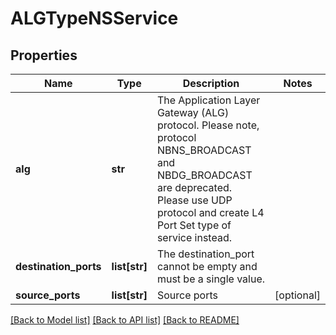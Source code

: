 # ALGTypeNSService

## Properties
Name | Type | Description | Notes
------------ | ------------- | ------------- | -------------
**alg** | **str** | The Application Layer Gateway (ALG) protocol. Please note, protocol NBNS_BROADCAST and NBDG_BROADCAST are  deprecated. Please use UDP protocol and create L4 Port Set type of service instead.  | 
**destination_ports** | **list[str]** | The destination_port cannot be empty and must be a single value. | 
**source_ports** | **list[str]** | Source ports | [optional] 

[[Back to Model list]](../README.md#documentation-for-models) [[Back to API list]](../README.md#documentation-for-api-endpoints) [[Back to README]](../README.md)

